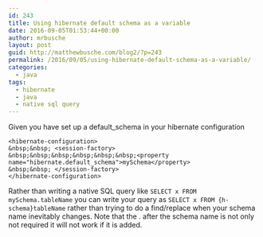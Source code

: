```yaml
---
id: 243
title: Using hibernate default schema as a variable
date: 2016-09-05T01:53:44+00:00
author: mrbusche
layout: post
guid: http://matthewbusche.com/blog2/?p=243
permalink: /2016/09/05/using-hibernate-default-schema-as-a-variable/
categories:
  - java
tags:
  - hibernate
  - java
  - native sql query
---
```

Given you have set up a default_schema in your hibernate configuration

    <hibernate-configuration> 
    &nbsp;&nbsp; <session-factory>
    &nbsp;&nbsp;&nbsp;&nbsp;&nbsp;&nbsp;<property name="hibernate.default_schema">mySchema</property>
    &nbsp;&nbsp; </session-factory>
    </hibernate-configuration>

Rather than writing a native SQL query like `SELECT x FROM mySchema.tableName` you can write your query as `SELECT x FROM {h-schema}tableName` rather than trying to do a find/replace when your schema name inevitably changes. Note that the . after the schema name is not only not required it will not work if it is added.